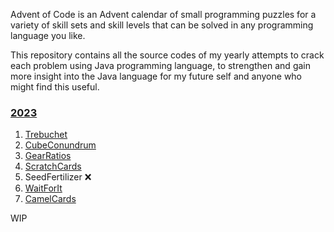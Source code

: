 Advent of Code is an Advent calendar of small programming puzzles for a variety of skill sets and skill levels that can
be solved in any programming language you like.

This repository contains all the source codes of my yearly attempts to crack each problem using Java programming
language, to strengthen and gain more insight into the Java language for my future self and anyone who might find this
useful.

### [2023](https://github.com/papayankey/advent-of-code/tree/main/src/main/java/com/github/papayankey/AoC_2023)

1. [Trebuchet](https://github.com/papayankey/advent-of-code/tree/main/src/main/java/com/github/papayankey/AoC_2023/day_01/Trebuchet.java)
2. [CubeConundrum](https://github.com/papayankey/advent-of-code/tree/main/src/main/java/com/github/papayankey/AoC_2023/day_02/CubeConundrum.java)
3. [GearRatios](https://github.com/papayankey/advent-of-code/tree/main/src/main/java/com/github/papayankey/AoC_2023/day_03/GearRatios.java)
4. [ScratchCards](https://github.com/papayankey/advent-of-code/tree/main/src/main/java/com/github/papayankey/AoC_2023/day_04/ScratchCards.java)
5. SeedFertilizer ❌
6. [WaitForIt](https://github.com/papayankey/advent-of-code/tree/main/src/main/java/com/github/papayankey/AoC_2023/day_06/WaitForIt.java)
7. [CamelCards](https://github.com/papayankey/advent-of-code/tree/main/src/main/java/com/github/papayankey/AoC_2023/day_07/CamelCards.java)

WIP



